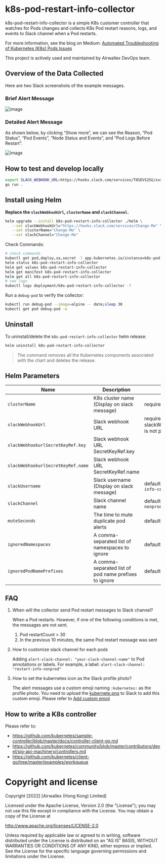 # k8s-pod-restart-info-collector

k8s-pod-restart-info-collector is a simple K8s customer controller that watches for Pods changes and collects K8s Pod restart reasons, logs, and events to Slack channel when a Pod restarts.

For more information, see the blog on Medium: [Automated Troubleshooting of Kubernetes (K8s) Pods Issues](https://able8.medium.com/automated-troubleshooting-of-kubernetes-pods-issues-c6463bed2f29)

This project is actively used and maintained by Airwallex DevOps team.

## Overview of the Data Collected

Here are two Slack screenshots of the example messages.

### Brief Alert Message
![image](https://miro.medium.com/max/1200/1*iFQeWKHZv3zzJC8lgiZtjA.png)

### Detailed Alert Message

As shown below, by clicking “Show more”, we can see the Reason, “Pod Status”, “Pod Events”, “Node Status and Events”, and “Pod Logs Before Restart”.

![image](https://miro.medium.com/max/1200/1*mvzXhbNeQCJ9Blh1oDH4uw.png)


## How to test and develop locally

```bash
export SLACK_WEBHOOK_URL=https://hooks.slack.com/services/T0SEVS2SG/xxxxx
go run .
```

## Install using Helm

**Replace the `slackWebhookUrl`, `clusterName` and  `slackChannel`.**

```bash
helm upgrade --install k8s-pod-restart-info-collector ./helm \
   --set slackWebhookUrl="https://hooks.slack.com/services/Change-Me" \
   --set clusterName="Change-Me" \
   --set slackChannel="Change-Me"
```

Check Commands:

```bash
# check commands
kubectl get pod,deploy,sa,secret -l app.kubernetes.io/instance=k8s-pod-restart-info-collector
helm status k8s-pod-restart-info-collector
helm get values k8s-pod-restart-info-collector
helm get manifest k8s-pod-restart-info-collector
helm get all k8s-pod-restart-info-collector
# see logs
kubectl logs deployment/k8s-pod-restart-info-collector -f
```

Run a `debug-pod` to verify the collector:

```bash
kubectl run debug-pod --image=alpine -- date;sleep 30
kubectl get pod debug-pod -w
```

## Uninstall

To uninstall/delete the `k8s-pod-restart-info-collector` helm release:

```bash
helm uninstall k8s-pod-restart-info-collector
```

> The command removes all the Kubernetes components associated with the chart and deletes the release.

## Helm Parameters

| Name                                | Description                                        | Value         |
| ------------------------------------| -------------------------------------------------- | ------------- |
| `clusterName`                       | K8s cluster name (Display on slack message)                        | required         |
| `slackWebhookUrl`                   | Slack webhook URL | required if slackWebhooUrlSecretKeyRef is not present                       |
| `slackWebhookurlSecretKeyRef.key`   | Slack webhook URL SecretKeyRef.key                 | |
| `slackWebhookurlSecretKeyRef.name`  | Slack webhook URL SecretKeyRef.name                | |
| `slackUsername`                     | Slack username (Display on slack message) | default: `"k8s-pod-restart-info-collector"`          |
| `slackChannel`                      | Slack channel name | default: `"restart-info-nonprod"`          |
| `muteSeconds`                       | The time to mute duplicate pod alerts | default: `"600"`    
| `ignoredNamespaces`                 | A comma-separated list of namespaces to ignore | default: `""`    
| `ignoredPodNamePrefixes`            | A comma-separated list of pod name prefixes to ignore | default: `""`    

## FAQ

1. When will the collector send Pod restart messages to Slack channel?

   When a Pod restarts. However, if one of the following conditions is met, the messages are not sent.
   1. Pod restartCount > 30
   2. In the previous 10 minutes, the same Pod restart message was sent

2. How to customize slack channel for each pods

   Adding `alert-slack-channel: "your-slack-channel-name"` to Pod annotations or labels.
   For example, a label: `alert-slack-channel: "restart-info-nonprod"`

3. How to set the kubernetes icon as the Slack profile photo?

   The alert messages use a custom emoji naming `:kubernetes:` as the profile photo.
   You need to upload the [kubernete.png](./kubernete.png) to Slack to add this custom emoji. 
   Please refer to [Add custom emoji](https://slack.com/help/articles/206870177-Add-custom-emoji-and-aliases-to-your-workspace)
   


## How to write a K8s controller
Please refer to:
- https://github.com/kubernetes/sample-controller/blob/master/docs/controller-client-go.md
- https://github.com/kubernetes/community/blob/master/contributors/devel/sig-api-machinery/controllers.md
- https://github.com/kubernetes/client-go/tree/master/examples/workqueue

# Copyright and license

Copyright [2022] [Airwallex (Hong Kong) Limited]

Licensed under the Apache License, Version 2.0 (the "License"); you may not use this file except in compliance with the License. You may obtain a copy of the License at

http://www.apache.org/licenses/LICENSE-2.0

Unless required by applicable law or agreed to in writing, software distributed under the License is distributed on an "AS IS" BASIS, WITHOUT WARRANTIES OR CONDITIONS OF ANY KIND, either express or implied. See the License for the specific language governing permissions and limitations under the License.
